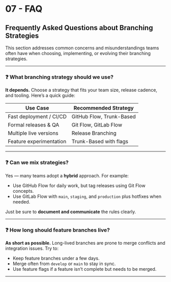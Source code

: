 ﻿# 07 - FAQ

## Frequently Asked Questions about Branching Strategies

This section addresses common concerns and misunderstandings teams often have when choosing, implementing, or evolving their branching strategies.

---

### ❓ What branching strategy should we use?

**It depends.**
Choose a strategy that fits your team size, release cadence, and tooling. Here’s a quick guide:

| Use Case                | Recommended Strategy     |
| ----------------------- | ------------------------ |
| Fast deployment / CI/CD | GitHub Flow, Trunk-Based |
| Formal releases & QA    | Git Flow, GitLab Flow    |
| Multiple live versions  | Release Branching        |
| Feature experimentation | Trunk-Based with flags   |

---

### ❓ Can we mix strategies?

Yes — many teams adopt a **hybrid** approach. For example:

* Use GitHub Flow for daily work, but tag releases using Git Flow concepts.
* Use GitLab Flow with `main`, `staging`, and `production` plus hotfixes when needed.

Just be sure to **document and communicate** the rules clearly.

---

### ❓ How long should feature branches live?

**As short as possible.**
Long-lived branches are prone to merge conflicts and integration issues. Try to:

* Keep feature branches under a few days.
* Merge often from `develop` or `main` to stay in sync.
* Use feature flags if a feature isn’t complete but needs to be merged.

---
